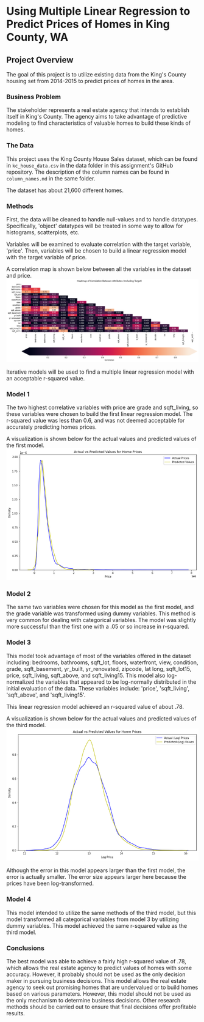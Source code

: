 # Using Multiple Linear Regression to Predict Prices of Homes in King County, WA

## Project Overview

The goal of this project is to utilize existing data from the King's County housing set from 2014-2015 to predict prices of homes in the area.

### Business Problem

The stakeholder represents a real estate agency that intends to establish itself in King's County. The agency aims to take advantage of predictive modeling to find characteristics of valuable homes to build these kinds of homes. 

### The Data

This project uses the King County House Sales dataset, which can be found in  `kc_house_data.csv` in the data folder in this assignment's GitHub repository. The description of the column names can be found in `column_names.md` in the same folder. 

The dataset has about 21,600 different homes. 

### Methods

First, the data will be cleaned to handle null-values and to handle datatypes. Specifically, 'object' datatypes will be treated in some way to allow for histograms, scatterplots, etc. 

Variables will be examined to evaluate correlation with the target variable, 'price'. Then, variables will be chosen to build a linear regression model with the target variable of price. 

A correlation map is shown below between all the variables in the dataset and price.
![Heatmap Correlation](./images/heatmapProject2.png)

Iterative models will be used to find a multiple linear regression model with an acceptable r-squared value. 

### Model 1

The two highest correlative variables with price are grade and sqft_living, so these variables were chosen to build the first linear regression model. The r-squared value was less than 0.6, and was not deemed acceptable for accurately predicting homes prices.

A visualization is shown below for the actual values and predicted values of the first model.
![Model 1 Results](./images/model1ResultsProject2.png)

### Model 2

The same two variables were chosen for this model as the first model, and the grade variable was transformed using dummy variables. This method is very common for dealing with categorical variables. The model was slightly more successful than the first one with a .05 or so increase in r-squared.

### Model 3

This model took advantage of most of the variables offered in the dataset including: bedrooms, bathrooms, sqft_lot, floors, waterfront, view, condition, grade, sqft_basement, yr_built, yr_renovated, zipcode, lat	long, sqft_lot15, price, sqft_living, sqft_above, and sqft_living15. This model also log-normalized the variables that appeared to be log-normally distributed in the initial evaluation of the data. These variables include: 'price', 'sqft_living', 'sqft_above', and 'sqft_living15'. 

This linear regression model achieved an r-squared value of about .78.

A visualization is shown below for the actual values and predicted values of the third model.
![Model 3 Results](./images/model3ResultsProject2.png)

Although the error in this model appears larger than the first model, the error is actually smaller. The error size appears larger here because the prices have been log-transformed.

### Model 4

This model intended to utilize the same methods of the third model, but this model transformed all categorical variables from model 3 by utilizing dummy variables. This model achieved the same r-squared value as the third model. 

### Conclusions

The best model was able to achieve a fairly high r-squared value of .78, which allows the real estate agency to predict values of homes with some accuracy. However, it probably should not be used as the only decision maker in pursuing business decisions. This model allows the real estate agency to seek out promising homes that are undervalued or to build homes based on various parameters. However, this model should not be used as the only mechanism to determine business decisions. Other research methods should be carried out to ensure that final decisions offer profitable results.
